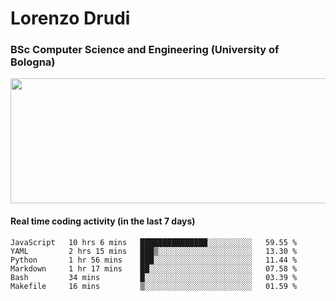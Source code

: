 # Lorenzo Drudi
### BSc Computer Science and Engineering (University of Bologna)

<img src="https://github-readme-stats.vercel.app/api?username=LorenzoDrudi&count_private=true&show_icons=true&theme=gruvbox" height=200px width=550px>

<!---Use wakatime plugins to track the coding time--->
#### Real time coding activity (in the last 7 days)
<!--START_SECTION:waka-->

```text
JavaScript   10 hrs 6 mins   ███████████████░░░░░░░░░░   59.55 %
YAML         2 hrs 15 mins   ███▒░░░░░░░░░░░░░░░░░░░░░   13.30 %
Python       1 hr 56 mins    ███░░░░░░░░░░░░░░░░░░░░░░   11.44 %
Markdown     1 hr 17 mins    ██░░░░░░░░░░░░░░░░░░░░░░░   07.58 %
Bash         34 mins         █░░░░░░░░░░░░░░░░░░░░░░░░   03.39 %
Makefile     16 mins         ▒░░░░░░░░░░░░░░░░░░░░░░░░   01.59 %
```

<!--END_SECTION:waka-->

